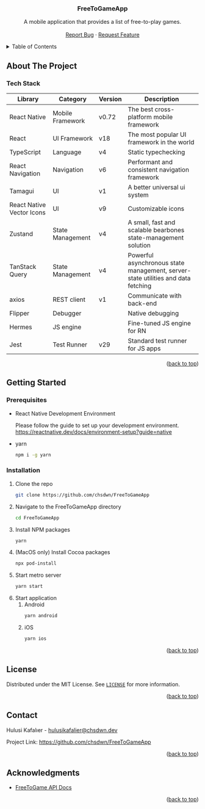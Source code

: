 <div align="center">
  <a name="title"></a>
  <h3 align="center">FreeToGameApp</h3>
  
  <p align="center">
    A mobile application that provides a list of free-to-play games.
    <br />
    <br />
    <a href="https://github.com/chsdwn/FreeToGameApp/issues">Report Bug</a>
    ·
    <a href="https://github.com/chsdwn/FreeToGameApp/issues">Request Feature</a>
  </p>
</div>

<details>
  <summary>Table of Contents</summary>
  <ol>
    <li>
      <a href="#about-the-project">About The Project</a>
      <ul>
        <li><a href="#tech-stack">Tech Stack</a></li>
      </ul>
    </li>
    <li>
      <a href="#getting-started">Getting Started</a>
      <ul>
        <li><a href="#prerequisites">Prerequisites</a></li>
        <li><a href="#installation">Installation</a></li>
      </ul>
    </li>
    <li><a href="#license">License</a></li>
    <li><a href="#contact">Contact</a></li>
    <li><a href="#acknowledgments">Acknowledgments</a></li>
  </ol>
</details>

## About The Project

### Tech Stack
| Library                   | Category         | Version | Description                                                                      |
| ------------------------- | ---------------- | ------- | -------------------------------------------------------------------------------- |
| React Native              | Mobile Framework | v0.72   | The best cross-platform mobile framework                                         |
| React                     | UI Framework     | v18     | The most popular UI framework in the world                                       |
| TypeScript                | Language         | v4      | Static typechecking                                                              |
| React Navigation          | Navigation       | v6      | Performant and consistent navigation framework                                   |
| Tamagui                   | UI               | v1      | A better universal ui system                                                     |
| React Native Vector Icons | UI               | v9      | Customizable icons                                                               |
| Zustand                   | State Management | v4      | A small, fast and scalable bearbones state-management solution                   |
| TanStack Query            | State Management | v4      | Powerful asynchronous state management, server-state utilities and data fetching |
| axios                     | REST client      | v1      | Communicate with back-end                                                        |
| Flipper                   | Debugger         |         | Native debugging                                                                 |
| Hermes                    | JS engine        |         | Fine-tuned JS engine for RN                                                      |
| Jest                      | Test Runner      | v29     | Standard test runner for JS apps                                                 |

<p align="right">(<a href="#title">back to top</a>)</p>

## Getting Started

### Prerequisites

* React Native Development Environment
  
  Please follow the guide to set up your development environment. https://reactnative.dev/docs/environment-setup?guide=native
* yarn
  ```sh
  npm i -g yarn
  ```

### Installation

1. Clone the repo
   ```sh
   git clone https://github.com/chsdwn/FreeToGameApp
   ```
1. Navigate to the FreeToGameApp directory
   ```sh
   cd FreeToGameApp
   ```
1. Install NPM packages
   ```sh
   yarn
   ```
1. (MacOS only) Install Cocoa packages
   ```sh
   npx pod-install
   ```
1. Start metro server
   ```js
   yarn start
   ```
1. Start application
     1. Android
        ```sh
        yarn android
        ```
     1. iOS
        ```sh
        yarn ios
        ```

<p align="right">(<a href="#title">back to top</a>)</p>

## License

Distributed under the MIT License. See [`LICENSE`](https://github.com/chsdwn/FreeToGameApp/blob/main/LICENSE) for more information.
<p align="right">(<a href="#title">back to top</a>)</p>

## Contact

Hulusi Kafalıer - hulusikafalier@chsdwn.dev

Project Link: https://github.com/chsdwn/FreeToGameApp

<p align="right">(<a href="#title">back to top</a>)</p>

## Acknowledgments

* [FreeToGame API Docs](https://www.freetogame.com/api-doc)

<p align="right">(<a href="#title">back to top</a>)</p>
